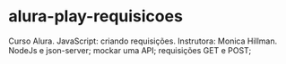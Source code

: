 # alura-play-requisicoes
Curso Alura. JavaScript: criando requisições. Instrutora: Monica Hillman. NodeJs e json-server; mockar uma API; requisições GET e POST; 

